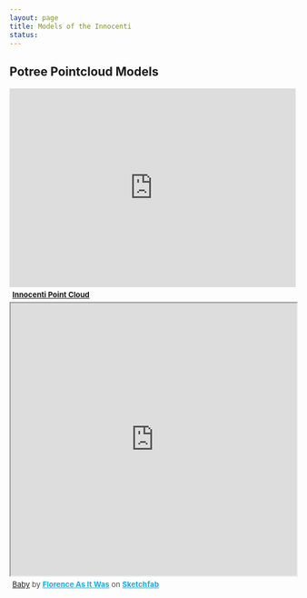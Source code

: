 ```yaml
---
layout: page
title: Models of the Innocenti 
status: 
---
```

<article>
      <h2>Potree Pointcloud Models</h2>
        <div class="sketchfab-embed-wrapper">
          <iframe width="100%" height="350" src="http://3d.wlu.Edu/v21/pages/innocenti_v3.html" frameborder="0"></iframe>

  <p style="font-size: 13px; font-weight: normal; margin: 5px;">
              <a href="http://3d.wlu.Edu/v21/pages/innocenti_v3.html" style="font-weight: bold;">Innocenti Point Cloud</a>
          </p>
      
<div class="sketchfab-embed-wrapper"><iframe width="100%" height="480" src="https://sketchfab.com/models/aeec5ac1ce37491c871e1ff166d39aa3/embed" allow="autoplay; fullscreen; vr" mozallowfullscreen="true" webkitallowfullscreen="true"></iframe>
<p style="font-size: 13px; font-weight: normal; margin: 5px; color: #4A4A4A;">
    <a href="https://sketchfab.com/3d-models/baby1-100k-4k-aeec5ac1ce37491c871e1ff166d39aa3?utm_medium=embed&utm_campaign=share-popup&utm_content=aeec5ac1ce37491c871e1ff166d39aa3">Baby</a>
    by <a href="https://sketchfab.com/FLAW?utm_medium=embed&utm_source=website&utm_campaign=share-popup" target="_blank_" style="font-weight: bold; color: #1CAAD9;">Florence As It Was</a>
    on <a href="https://sketchfab.com?utm_medium=embed&utm_source=website&utm_campaign=share-popup" target="_blank_" style="font-weight: bold; color: #1CAAD9;">Sketchfab</a>
</p>
</div>
